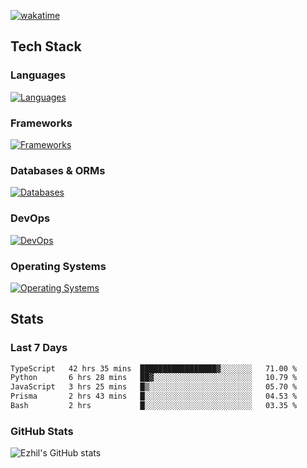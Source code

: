 [![wakatime](https://wakatime.com/badge/user/e780b5d2-6a76-4fde-a594-4ff159327ad3.svg)](https://wakatime.com/@e780b5d2-6a76-4fde-a594-4ff159327ad3)

## Tech Stack

### Languages

[![Languages](https://skillicons.dev/icons?i=python,java,kotlin,javascript,typescript,php,go,rust&theme=dark)](https://skillicons.dev)

### Frameworks

[![Frameworks](https://skillicons.dev/icons?i=react,next,tailwind,express,flask,jquery,bootstrap&theme=dark)](https://skillicons.dev)

### Databases & ORMs

[![Databases](https://skillicons.dev/icons?i=mysql,postgres,mongodb,prisma&theme=dark)](https://skillicons.dev)

### DevOps

[![DevOps](https://skillicons.dev/icons?i=aws,azure,gcp,cloudflare,vercel,docker,git,github,githubactions,nginx&theme=dark)](https://skillicons.dev)

### Operating Systems

[![Operating Systems](https://skillicons.dev/icons?i=windows,ubuntu&theme=dark)](https://skillicons.dev)

## Stats

### Last 7 Days

<!--START_SECTION:waka-->

```txt
TypeScript   42 hrs 35 mins  █████████████████▓░░░░░░░   71.00 %
Python       6 hrs 28 mins   ██▓░░░░░░░░░░░░░░░░░░░░░░   10.79 %
JavaScript   3 hrs 25 mins   █▒░░░░░░░░░░░░░░░░░░░░░░░   05.70 %
Prisma       2 hrs 43 mins   █░░░░░░░░░░░░░░░░░░░░░░░░   04.53 %
Bash         2 hrs           █░░░░░░░░░░░░░░░░░░░░░░░░   03.35 %
```

<!--END_SECTION:waka-->

### GitHub Stats

![Ezhil's GitHub stats](https://github-readme-stats.vercel.app/api?username=ezhil56x&theme=dark&show_icons=true)
